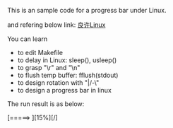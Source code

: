 This is an sample code for a progress bar under Linux.

and refering below link:
[良许Linux](https://mp.weixin.qq.com/s/nfuVxsirWRDZ_mDIMRWiAw)


You can learn 
- to edit Makefile
- to delay in Linux: sleep(), usleep()
- to grasp "\r" and "\n"
- to flush temp buffer: fflush(stdout)
- to design rotation with "|/-\\"
- to design a progress bar in linux

The run result is as below:

[=====>                                    ][15%][/]

